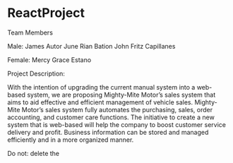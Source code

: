 # ReactProject

Team Members

Male:
James Autor
June Rian Bation
John Fritz Capillanes

Female:
Mercy Grace Estano



Project Description:

With the intention of upgrading the current manual system into a web-based system,
we are proposing Mighty-Mite Motor’s sales system that aims to aid effective and
efficient management of vehicle sales. Mighty-Mite Motor’s sales system fully automates
the purchasing, sales, order accounting, and customer care functions. The initiative
to create a new system that is web-based will help the company to boost customer service
delivery and profit. Business information can be stored and managed efficiently and in a
more organized manner. 



Do not:
delete the 
